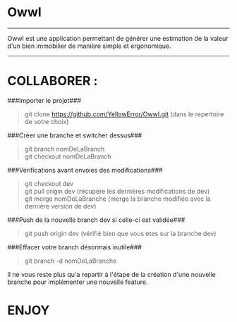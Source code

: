 OwwI
=
---

OwwI est une application permettant de générer une estimation de la valeur d'un bien immobilier
de manière simple et ergonomique.

---

COLLABORER :
=
###Importer le projet###

> git clone https://github.com/YellowError/OwwI.git (dans le repertoire de votre choix)  

###Créer une branche et switcher dessus###

> git branch nomDeLaBranch  
> git checkout nomDeLaBranch  

###Vérifications avant envoies des modifications###

> git checkout dev  
> git pull origin dev (récupère les dernières modifications de dev)  
> git merge nomDeLaBranche (merge la branche modifiée avec la dernière version de dev)  

###Push de la nouvelle branch dev si celle-ci est validée###

> git push origin dev (vérifié bien que vous etes sur la branche dev)  

###Effacer votre branch désormais inutile###

> git branch -d nomDeLaBranche  

Il ne vous reste plus qu'a repartir à l'étape de la création d'une nouvelle branche pour implémenter une nouvelle feature.

ENJOY
=

